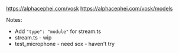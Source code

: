 https://alphacephei.com/vosk
https://alphacephei.com/vosk/models

Notes:
- Add `"type": "module"` for stream.ts
- stream.ts - wip
- test_microphone - need sox - haven't try
